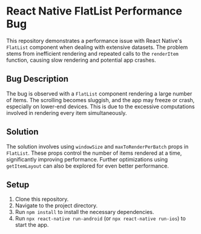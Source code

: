 # React Native FlatList Performance Bug

This repository demonstrates a performance issue with React Native's `FlatList` component when dealing with extensive datasets. The problem stems from inefficient rendering and repeated calls to the `renderItem` function, causing slow rendering and potential app crashes.

## Bug Description

The bug is observed with a `FlatList` component rendering a large number of items. The scrolling becomes sluggish, and the app may freeze or crash, especially on lower-end devices. This is due to the excessive computations involved in rendering every item simultaneously.

## Solution

The solution involves using `windowSize` and `maxToRenderPerBatch` props in `FlatList`.  These props control the number of items rendered at a time, significantly improving performance.  Further optimizations using `getItemLayout` can also be explored for even better performance.

## Setup

1. Clone this repository.
2. Navigate to the project directory.
3. Run `npm install` to install the necessary dependencies.
4. Run `npx react-native run-android` (or `npx react-native run-ios`) to start the app.
